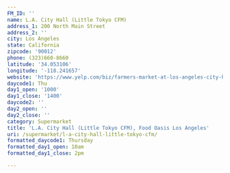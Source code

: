 ```yaml
---
FM_ID: ''
name: L.A. City Hall (Little Tokyo CFM)
address_1: 200 North Main Street
address_2: ''
city: Los Angeles
state: California
zipcode: '90012'
phone: (323)660-8660
latitude: '34.053106'
longitude: '-118.241657'
website: 'https://www.yelp.com/biz/farmers-market-at-los-angeles-city-hall-los-angeles'
daycode1: Thu
day1_open: '1000'
day1_close: '1400'
daycode2: ''
day2_open: ''
day2_close: ''
category: Supermarket
title: 'L.A. City Hall (Little Tokyo CFM), Food Oasis Los Angeles'
uri: /supermarket/l-a-city-hall-little-tokyo-cfm/
formatted_daycode1: Thursday
formatted_day1_open: 10am
formatted_day1_close: 2pm

---
```

